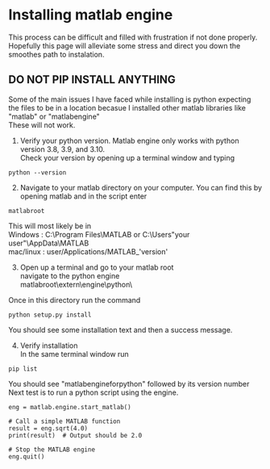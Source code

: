# Installing matlab engine

This process can be difficult and filled with frustration if not done properly. Hopefully this page will alleviate some stress and direct you down the smoothes path to instalation.

## DO NOT PIP INSTALL ANYTHING

Some of the main issues I have faced while installing is python expecting the files to be in a location becasue I installed other matlab libraries like "matlab" or "matlabengine"\
These will not work.

1. Verify your python version. Matlab engine only works with python version 3.8, 3.9, and 3.10.\
Check your version by opening up a terminal window and typing

``` {bash}
python --version
```

2. Navigate to your matlab directory on your computer. 
You can find this by opening matlab and in the script enter

``` {matlab}
matlabroot
```

This will most likely be in\
Windows : C:\Program Files\MATLAB or C:\Users\"your user"\AppData\MATLAB\
mac/linux : user/Applications/MATLAB_'version'

3. Open up a terminal and go to your matlab root\
navigate to the python engine\
matlabroot\extern\engine\python\

Once in this directory run the command

```{bash}
python setup.py install
```

You should see some installation text and then a success message.

4. Verify installation\
In the same terminal window run

```{bash}
pip list
```

You should see "matlabengineforpython" followed by its version number\
Next test is to run a python script using the engine.

```{python}
eng = matlab.engine.start_matlab()

# Call a simple MATLAB function
result = eng.sqrt(4.0)
print(result)  # Output should be 2.0

# Stop the MATLAB engine
eng.quit()
```
